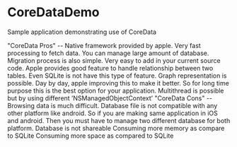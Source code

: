 # CoreDataDemo
Sample application demonstrating use of CoreData

"CoreData Pros" -- 
  Native framework provided by apple.
  Very fast processing to fetch data.
  You can manage large amount of database.
  Migration process is also simple.
  Very easy to add in your current source code.
  Apple provides good feature to handle relationship between two tables. Even SQLite is not have this type of feature.
  Graph representation is possible.
  Day by day, apple improving this to make it better. So for long time purpose this is the best option for your application.
  Multithread is possible but by using different ’NSManagedObjectContext’
"CoreData Cons" --
  Browsing data is much difficult.
  Database file is not compatible with any other platform like android. So if you are making same application in iOS and    android. Then you must have to manage two different database for both platform.
  Database is not shareable
  Consuming more memory as compare to SQLite
  Consuming more space as compared to SQLite
